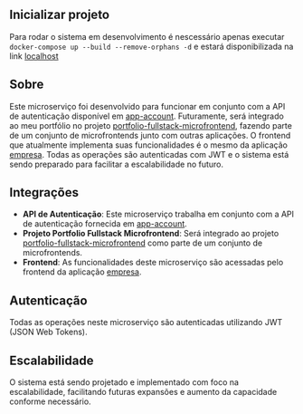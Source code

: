 ## Inicializar projeto
Para rodar o sistema em desenvolvimento é nescessário apenas executar `docker-compose up --build --remove-orphans -d` e estará disponibilizada na link [localhost](https://localhost:5003/index.html)

## Sobre

Este microserviço foi desenvolvido para funcionar em conjunto com a API de autenticação disponível em [app-account](https://github.com/NielDevSft/app-account). Futuramente, será integrado ao meu portfólio no projeto [portfolio-fullstack-microfrontend](https://github.com/NielDevSft/portfolio-fullstack-microfrontend), fazendo parte de um conjunto de microfrontends junto com outras aplicações. O frontend que atualmente implementa suas funcionalidades é o mesmo da aplicação [empresa](https://github.com/NielDevSft/empresa). Todas as operações são autenticadas com JWT e o sistema está sendo preparado para facilitar a escalabilidade no futuro.

## Integrações

- **API de Autenticação**: Este microserviço trabalha em conjunto com a API de autenticação fornecida em [app-account](https://github.com/NielDevSft/app-account).
- **Projeto Portfolio Fullstack Microfrontend**: Será integrado ao projeto [portfolio-fullstack-microfrontend](https://github.com/NielDevSft/portfolio-fullstack-microfrontend) como parte de um conjunto de microfrontends.
- **Frontend**: As funcionalidades deste microserviço são acessadas pelo frontend da aplicação [empresa](https://github.com/NielDevSft/empresa).

## Autenticação

Todas as operações neste microserviço são autenticadas utilizando JWT (JSON Web Tokens).

## Escalabilidade

O sistema está sendo projetado e implementado com foco na escalabilidade, facilitando futuras expansões e aumento da capacidade conforme necessário.
